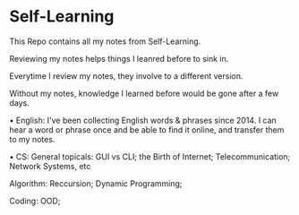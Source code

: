 # Self-Learning
This Repo contains all my notes from Self-Learning.

Reviewing my notes helps things I leanred before to sink in. 

Everytime I review my notes, they involve to a different version.

Without my notes, knowledge I learned before would be gone after a few days.

• English:
  I've been collecting English words & phrases since 2014.
  I can hear a word or phrase once and be able to find it online, and transfer them to my notes.

• CS:
  General topicals: 
     GUI vs CLI; 
     the Birth of Internet; 
     Telecommunication; 
     Network Systems, etc
  
  Algorithm: 
     Reccursion; 
     Dynamic Programming;
  
  Coding:
     OOD;
  
